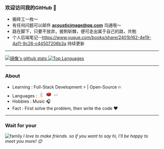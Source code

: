### 欢迎访问我的GitHub 👏

- 搬砖工一枚～
- 有任何问题可以邮件 ****acousticimage@qq.com**** 沟通哦～
- 路在脚下，只要不放弃，披荆斩棘，便可走出属于自己的路，共勉
- 个人后端笔记--https://www.yuque.com/books/share/2401b162-4e19-4a11-9c26-c44507206b3a 持续更新

<hr>

<div>
<a href="https://github.com/luo-zhimin" >
    <img src="https://github-readme-stats.vercel.app/api?username=luo-zhimin&show_icons=true&title_color=fff&icon_color=79ff97&text_color=9f9f9f&bg_color=151515&include_all_commits&count_private=true" alt="镜像's github stats" style="left: auto;width: 45%;height: 193px"/>
</a>

<a href="https://github.com/luo-zhimin">
    <img alt="Top Languages" src="https://github-readme-stats.vercel.app/api/top-langs/?username=luo-zhimin&layout=compact" style="right: auto;width: 45%;height: 193px" />
</a>
</div>

<hr>

### About

- Learning : Full-Stack Development ⚡ | Open-Source 🔥
- Languages :
  <code><img src="https://raw.githubusercontent.com/github/explore/80688e429a7d4ef2fca1e82350fe8e3517d3494d/topics/java/java.png" height="20px"></code>
  <code><img src="https://raw.githubusercontent.com/github/explore/80688e429a7d4ef2fca1e82350fe8e3517d3494d/topics/redis/redis.png" height="20px"></code>
  <code><img src="https://raw.githubusercontent.com/github/explore/80688e429a7d4ef2fca1e82350fe8e3517d3494d/topics/mysql/mysql.png" height="20px"></code>
- Hobbies : Music 🎧
- Fact : First solve the problem, then write the code ❤️

<hr>

### Wait for your

 <img src="https://camo.githubusercontent.com/ec0df7b334d15078e980be8f26f35f1bd6f004eaa4a121db42fed361360c1817/68747470733a2f2f6d656469612e67697068792e636f6d2f6d656469612f4c6e516a7057614f4e386e68723231764e572f67697068792e676966" width="44px" alt="family"> <i>I love to make friends. so if you want to say hi, I'll be happy to meet you more! 😊</i>
